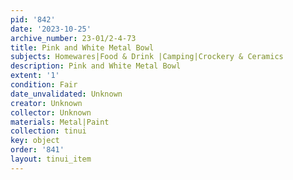 ```yaml
---
pid: '842'
date: '2023-10-25'
archive_number: 23-01/2-4-73
title: Pink and White Metal Bowl
subjects: Homewares|Food & Drink |Camping|Crockery & Ceramics
description: Pink and White Metal Bowl
extent: '1'
condition: Fair
date_unvalidated: Unknown
creator: Unknown
collector: Unknown
materials: Metal|Paint
collection: tinui
key: object
order: '841'
layout: tinui_item
---
```

